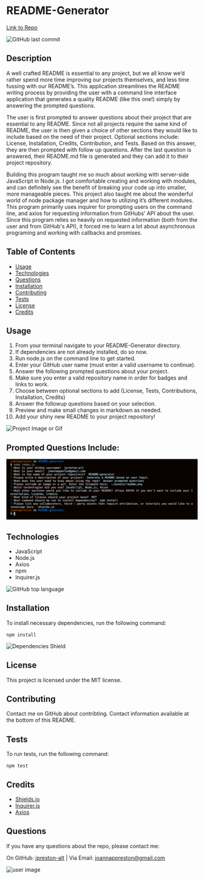 # README-Generator
[Link to Repo](https://github.com/jpreston-alt/README-Generator) 

![GitHub last commit](https://img.shields.io/github/last-commit/jpreston-alt/README-Generator)

## Description
A well crafted README is essential to any project, but we all know we’d rather spend more time improving our projects themselves, and less time fussing with our README’s. This application streamlines the README writing process by providing the user with a command line interface application that generates a quality README (like this one!) simply by answering the prompted questions.

The user is first prompted to answer questions about their project that are essential to any README. Since not all projects require the same kind of README, the user is then given a choice of other sections they would like to include based on the need of their project. Optional sections include: License, Installation, Credits, Contribution, and Tests. Based on this answer, they are then prompted with follow up questions. After the last question is answered, their README.md file is generated and they can add it to their project repository.

Building this program taught me so much about working with server-side JavaScript in Node.js. I got comfortable creating and working with modules, and can definitely see the benefit of breaking your code up into smaller, more manageable pieces. This project also taught me about the wonderful world of node package manager and how to utilizing it’s different modules. This program primarily uses inquirer for prompting users on the command line, and axios for requesting information from GitHubs' API about the user. Since this program relies so heavily on requested information (both from the user and from GitHub's API), it forced me to learn a lot about asynchronous programing and working with callbacks and promises.

## Table of Contents
* [Usage](#usage)
* [Technologies](#technologies)
* [Questions](#questions)
* [Installation](#Installation)
* [Contributing](#Contributing)
* [Tests](#Tests)
* [License](#License)
* [Credits](#Credits)


## Usage
1. From your terminal navigate to your README-Generator directory.
1. If dependencies are not already installed, do so now.
1. Run node.js on the command line to get started.
1. Enter your GitHub user name (must enter a valid username to continue).
1. Answer the following prompted questions about your project.
1. Make sure you enter a valid repository name in order for badges and links to work.
1. Choose between optional sections to add (License, Tests, Contributions, Installation, Credits)
1. Answer the followup questions based on your selection.
1. Preview and make small changes in markdown as needed.
1. Add your shiny new README to your project repository!

![Project Image or Gif](./assets/readme.gif)

## Prompted Questions Include: 
![Project Image](./assets/readme.png)

## Technologies
* JavaScript
* Node.js
* Axios
* npm
* Inquirer.js

![GitHub top language](https://img.shields.io/github/languages/top/jpreston-alt/README-Generator)


## Installation
To install necessary dependencies, run the following command: 
``` 
npm install 
``` 
![Dependencies Shield](https://img.shields.io/david/jpreston-alt/README-Generator)

## License
This project is licensed under the MIT license.

## Contributing
Contact me on GitHub about contribting. Contact information available at the bottom of this README.

## Tests
To run tests, run the following command: 
``` 
npm test 
```

## Credits
* [Shields.io](https://github.com/badges/shields)
* [Inquirer.js](https://www.npmjs.com/package/inquirer)
* [Axios](https://github.com/axios/axios)


## Questions
If you have any questions about the repo, please contact me:

On GitHub: [jpreston-alt](https://github.com/jpreston-alt) | Via Email: joannappreston@gmail.com

![user image](https://avatars1.githubusercontent.com/u/58855401?v=4&s=100)